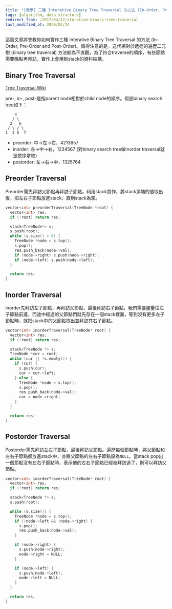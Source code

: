 ```yaml
---
title: "[教學] 三種 Interative Binary Tree Traversal 的方法 (In-Order, Pre-Order and Post-Order)"
tags: [algorithm, data structure]
redirect_from: /2017/04/17/iterative-binary-tree-traversal
last_modified_at: 2020/03/24
---
```


這篇文章將會教你如何實作三種 Interative Binary Tree Traversal 的方法 (In-Order, Pre-Order and Post-Order)。值得注意的是，迭代相對於遞迴的遍歷二元樹 (binary tree traversal) 方法較為不直觀，為了符合traverse的順序，有些節點需要晚點再拜訪，實作上會用到stack的資料結構。

## Binary Tree Traversal

[Tree Traversal Wiki](https://en.wikipedia.org/wiki/Tree_traversal#Depth-first_search)

pre-, in-, post-是指parent node相對於child node的順序。假設binary search tree如下：

~~~
    4
   / \
  2   6
 / \ / \
1  3 5  7
~~~

* preorder: 中->左->右，4213657
* inorder: 左->中->右，1234567 (對binary search tree做inorder traversal就是依序拿取)
* postorder: 左->右->中，1325764

## Preorder Traversal

Preorder需先拜訪父節點再拜訪子節點。利用stack實作，將stack頂端的值取出後，把左右子節點放進stack，直到stack為空。

~~~C
vector<int> preorderTraversal(TreeNode *root) {
  vector<int> res;
  if (!root) return res;

  stack<TreeNode*> s;
  s.push(root);
  while (s.size() > 0) {
    TreeNode *node = s.top();
    s.pop();
    res.push_back(node->val);
    if (node->right) s.push(node->right);
    if (node->left) s.push(node->left);
  }

  return res;
}
~~~

## Inorder Traversal

Inorder先拜訪左子節點，再拜訪父節點，最後拜訪右子節點。我們需要盡量往左子節點前進，而途中經過的父節點們就先存在一個stack裡面，等到沒有更多左子節點時，就把stack中的父節點取出並拜訪其右子節點。

~~~C
vector<int> inorderTraversal(TreeNode* root) {
  vector<int> res;
  if (!root) return res;

  stack<TreeNode *> s;
  TreeNode *cur = root;
  while (cur || !s.empty()) {
    if (cur) {
      s.push(cur);
      cur = cur->left;
    } else {
      TreeNode *node = s.top();
      s.pop();
      res.push_back(node->val);
      cur = node->right;
    }
  }

  return res;
}
~~~

## Postorder Traversal

Postorder需先拜訪左右子節點，最後拜訪父節點。遍歷每個節點時，將父節點和左右子節點都放進stack中，並將父節點的左右子節點設為`NULL`。當stack pop出一個節點沒有左右子節點時，表示他的左右子節點已經被拜訪過了，則可以拜訪父節點。

~~~C
vector<int> inorderTraversal(TreeNode* root) {
  vector<int> res;
  if (!root) return res;

  stack<TreeNode *> s;
  s.push(root);

  while (s.size()) {
    TreeNode *node = s.top();
    if (!node->left && !node->right) {
      s.pop();
      res.push_back(node->val);
    }

    if (node->right) {
      s.push(node->right);
      node->right = NULL;
    }

    if (node->left) {
      s.push(node->left);
      node->left = NULL;
    }
  }

  return res;
}
~~~
